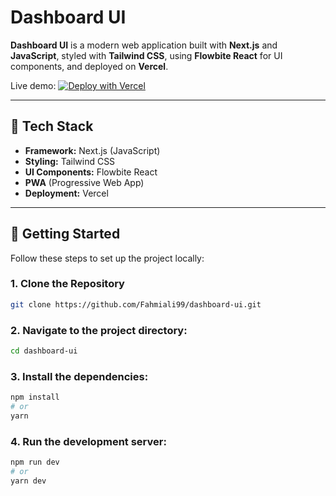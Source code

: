 # Dashboard UI

**Dashboard UI** is a modern web application built with **Next.js** and **JavaScript**, styled with **Tailwind CSS**, using **Flowbite React** for UI components, and deployed on **Vercel**.

Live demo: [![Deploy with Vercel](https://vercel.com/button)](https://dashboard-uec.vercel.app/)

---

## 🧰 Tech Stack

- **Framework:** Next.js (JavaScript)
- **Styling:** Tailwind CSS
- **UI Components:** Flowbite React
- **PWA** (Progressive Web App)
- **Deployment:** Vercel

---

## 🚀 Getting Started

Follow these steps to set up the project locally:

### 1. Clone the Repository

```bash
git clone https://github.com/Fahmiali99/dashboard-ui.git
```

### 2. Navigate to the project directory:

```bash
cd dashboard-ui
```

### 3. Install the dependencies:

```bash
npm install
# or
yarn
```

### 4. Run the development server:

```bash
npm run dev
# or
yarn dev
```
